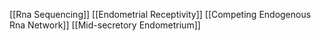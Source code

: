[[Rna Sequencing]]
[[Endometrial Receptivity]]
[[Competing Endogenous Rna Network]]
[[Mid-secretory Endometrium]]
